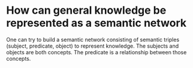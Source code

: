# How can general knowledge be represented as a semantic network

One can try to build a semantic network consisting of semantic triples (subject, predicate, object) to represent knowledge. The subjects and objects are both concepts. The predicate is a relationship between those concepts.